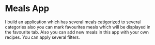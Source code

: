 # Meals App

I build an application which has several meals catigorized to several categories also you can mark favourites meals which will be displayed in the favourite tab.
Also you can add new meals in this app with your own recipes.
You can apply several filters.
